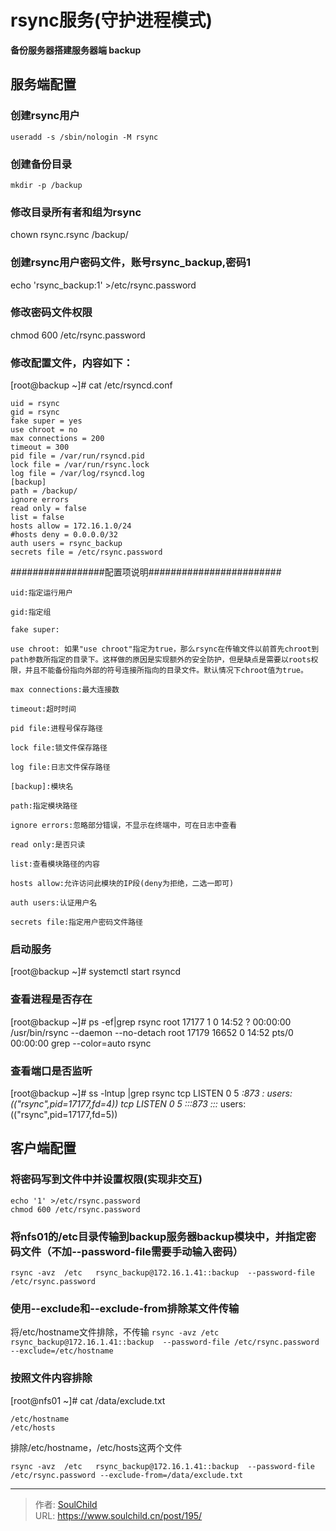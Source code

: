 # rsync服务(守护进程模式)

<!--more-->
**备份服务器搭建服务器端  backup**

## 服务端配置

### 创建rsync用户
`useradd -s /sbin/nologin -M rsync`

### 创建备份目录
`mkdir -p /backup`

### 修改目录所有者和组为rsync
chown rsync.rsync /backup/
### 创建rsync用户密码文件，账号rsync_backup,密码1
echo 'rsync_backup:1'  >/etc/rsync.password

### 修改密码文件权限
chmod 600 /etc/rsync.password


### 修改配置文件，内容如下：
[root@backup ~]# cat /etc/rsyncd.conf
```
uid = rsync
gid = rsync
fake super = yes
use chroot = no
max connections = 200
timeout = 300
pid file = /var/run/rsyncd.pid
lock file = /var/run/rsync.lock
log file = /var/log/rsyncd.log
[backup]
path = /backup/
ignore errors
read only = false
list = false
hosts allow = 172.16.1.0/24
#hosts deny = 0.0.0.0/32
auth users = rsync_backup
secrets file = /etc/rsync.password
```

 

\#################配置项说明########################
```
uid:指定运行用户

gid:指定组

fake super:

use chroot: 如果"use chroot"指定为true，那么rsync在传输文件以前首先chroot到path参数所指定的目录下。这样做的原因是实现额外的安全防护，但是缺点是需要以roots权限，并且不能备份指向外部的符号连接所指向的目录文件。默认情况下chroot值为true。

max connections:最大连接数

timeout:超时时间

pid file:进程号保存路径

lock file:锁文件保存路径

log file:日志文件保存路径

[backup]:模块名

path:指定模块路径

ignore errors:忽略部分错误，不显示在终端中，可在日志中查看

read only:是否只读

list:查看模块路径的内容

hosts allow:允许访问此模块的IP段(deny为拒绝，二选一即可)

auth users:认证用户名

secrets file:指定用户密码文件路径
```

 

### 启动服务

[root@backup ~]# systemctl start rsyncd

### 查看进程是否存在

[root@backup ~]# ps -ef|grep rsync
root     17177     1  0 14:52 ?        00:00:00 /usr/bin/rsync --daemon --no-detach
root     17179 16652  0 14:52 pts/0    00:00:00 grep --color=auto rsync

### 查看端口是否监听
[root@backup ~]# ss -lntup |grep rsync
tcp    LISTEN     0      5         *:873                   *:*                   users:(("rsync",pid=17177,fd=4))
tcp    LISTEN     0      5        :::873                  :::*                   users:(("rsync",pid=17177,fd=5))


## 客户端配置

### 将密码写到文件中并设置权限(实现非交互)
```
echo '1' >/etc/rsync.password
chmod 600 /etc/rsync.password
```
### 将nfs01的/etc目录传输到backup服务器backup模块中，并指定密码文件（不加--password-file需要手动输入密码）

`rsync -avz  /etc   rsync_backup@172.16.1.41::backup  --password-file /etc/rsync.password`

 
### 使用--exclude和--exclude-from排除某文件传输

将/etc/hostname文件排除，不传输
`rsync -avz /etc  rsync_backup@172.16.1.41::backup  --password-file /etc/rsync.password --exclude=/etc/hostname`

 

### 按照文件内容排除

[root@nfs01 ~]# cat /data/exclude.txt
```
/etc/hostname
/etc/hosts
```
排除/etc/hostname，/etc/hosts这两个文件

`rsync -avz  /etc   rsync_backup@172.16.1.41::backup  --password-file /etc/rsync.password --exclude-from=/data/exclude.txt`



---

> 作者: [SoulChild](https://www.soulchild.cn)  
> URL: https://www.soulchild.cn/post/195/  

